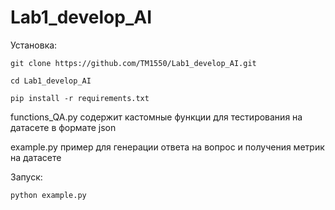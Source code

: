 # Lab1_develop_AI


Установка:

```git clone https://github.com/TM1550/Lab1_develop_AI.git```

```cd Lab1_develop_AI```

```pip install -r requirements.txt```

functions_QA.py содержит кастомные функции для тестирования на датасете в формате json

example.py пример для генерации ответа на вопрос и получения метрик на датасете   

Запуск:

```python example.py```
